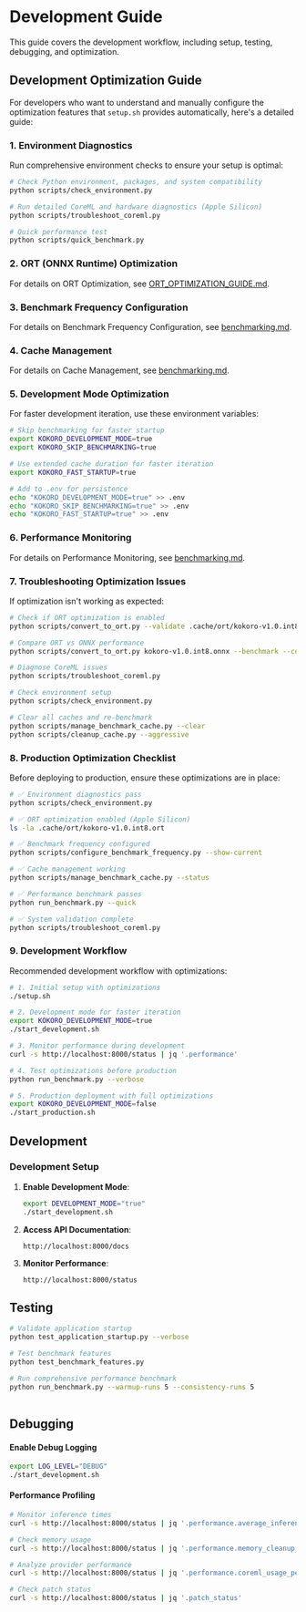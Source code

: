 # Development Guide

This guide covers the development workflow, including setup, testing, debugging, and optimization.

## Development Optimization Guide

For developers who want to understand and manually configure the optimization features that `setup.sh` provides automatically, here's a detailed guide:

### 1. Environment Diagnostics

Run comprehensive environment checks to ensure your setup is optimal:

```bash
# Check Python environment, packages, and system compatibility
python scripts/check_environment.py

# Run detailed CoreML and hardware diagnostics (Apple Silicon)
python scripts/troubleshoot_coreml.py

# Quick performance test
python scripts/quick_benchmark.py
```

### 2. ORT (ONNX Runtime) Optimization

For details on ORT Optimization, see [ORT_OPTIMIZATION_GUIDE.md](./ORT_OPTIMIZATION_GUIDE.md).

### 3. Benchmark Frequency Configuration

For details on Benchmark Frequency Configuration, see [benchmarking.md](./benchmarking.md).

### 4. Cache Management

For details on Cache Management, see [benchmarking.md](./benchmarking.md).

### 5. Development Mode Optimization

For faster development iteration, use these environment variables:

```bash
# Skip benchmarking for faster startup
export KOKORO_DEVELOPMENT_MODE=true
export KOKORO_SKIP_BENCHMARKING=true

# Use extended cache duration for faster iteration
export KOKORO_FAST_STARTUP=true

# Add to .env for persistence
echo "KOKORO_DEVELOPMENT_MODE=true" >> .env
echo "KOKORO_SKIP_BENCHMARKING=true" >> .env
echo "KOKORO_FAST_STARTUP=true" >> .env
```

### 6. Performance Monitoring

For details on Performance Monitoring, see [benchmarking.md](./benchmarking.md).

### 7. Troubleshooting Optimization Issues

If optimization isn't working as expected:

```bash
# Check if ORT optimization is enabled
python scripts/convert_to_ort.py --validate .cache/ort/kokoro-v1.0.int8.ort

# Compare ORT vs ONNX performance
python scripts/convert_to_ort.py kokoro-v1.0.int8.onnx --benchmark --compare-original

# Diagnose CoreML issues
python scripts/troubleshoot_coreml.py

# Check environment setup
python scripts/check_environment.py

# Clear all caches and re-benchmark
python scripts/manage_benchmark_cache.py --clear
python scripts/cleanup_cache.py --aggressive
```

### 8. Production Optimization Checklist

Before deploying to production, ensure these optimizations are in place:

```bash
# ✅ Environment diagnostics pass
python scripts/check_environment.py

# ✅ ORT optimization enabled (Apple Silicon)
ls -la .cache/ort/kokoro-v1.0.int8.ort

# ✅ Benchmark frequency configured
python scripts/configure_benchmark_frequency.py --show-current

# ✅ Cache management working
python scripts/manage_benchmark_cache.py --status

# ✅ Performance benchmark passes
python run_benchmark.py --quick

# ✅ System validation complete
python scripts/troubleshoot_coreml.py
```

### 9. Development Workflow

Recommended development workflow with optimizations:

```bash
# 1. Initial setup with optimizations
./setup.sh

# 2. Development mode for faster iteration
export KOKORO_DEVELOPMENT_MODE=true
./start_development.sh

# 3. Monitor performance during development
curl -s http://localhost:8000/status | jq '.performance'

# 4. Test optimizations before production
python run_benchmark.py --verbose

# 5. Production deployment with full optimizations
export KOKORO_DEVELOPMENT_MODE=false
./start_production.sh
```

##  Development

### Development Setup

1. **Enable Development Mode**:
   ```bash
   export DEVELOPMENT_MODE="true"
   ./start_development.sh
   ```

2. **Access API Documentation**:
   ```
   http://localhost:8000/docs
   ```

3. **Monitor Performance**:
   ```
   http://localhost:8000/status
   ```

## Testing

```bash
# Validate application startup
python test_application_startup.py --verbose

# Test benchmark features
python test_benchmark_features.py

# Run comprehensive performance benchmark
python run_benchmark.py --warmup-runs 5 --consistency-runs 5
 
```

## Debugging

#### Enable Debug Logging
```bash
export LOG_LEVEL="DEBUG"
./start_development.sh
```

#### Performance Profiling
```bash
# Monitor inference times
curl -s http://localhost:8000/status | jq '.performance.average_inference_time'

# Check memory usage
curl -s http://localhost:8000/status | jq '.performance.memory_cleanup_count'

# Analyze provider performance
curl -s http://localhost:8000/status | jq '.performance.coreml_usage_percent'

# Check patch status
curl -s http://localhost:8000/status | jq '.patch_status'
``` 